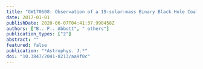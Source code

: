 ```yaml
---
title: "GW170608: Observation of a 19-solar-mass Binary Black Hole Coalescence"
date: 2017-01-01
publishDate: 2020-06-07T04:41:37.990458Z
authors: ["B.. P.. Abbott", " others"]
publication_types: ["2"]
abstract: ""
featured: false
publication: "*Astrophys. J.*"
doi: "10.3847/2041-8213/aa9f0c"
---
```



